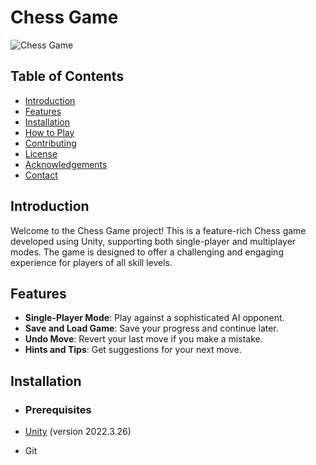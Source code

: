 # Chess Game

![Chess Game](https://imgur.com/a/PbQk3QA)

## Table of Contents

- [Introduction](#introduction)
- [Features](#features)
- [Installation](#installation)
- [How to Play](#how-to-play)
- [Contributing](#contributing)
- [License](#license)
- [Acknowledgements](#acknowledgements)
- [Contact](#contact)

## Introduction

Welcome to the Chess Game project! This is a feature-rich Chess game developed using Unity, supporting both single-player and multiplayer modes. The game is designed to offer a challenging and engaging experience for players of all skill levels.

## Features

- **Single-Player Mode**: Play against a sophisticated AI opponent.
- **Save and Load Game**: Save your progress and continue later.
- **Undo Move**: Revert your last move if you make a mistake.
- **Hints and Tips**: Get suggestions for your next move.

## Installation
- ### Prerequisites

- [Unity](https://unity.com/) (version 2022.3.26)
- Git

